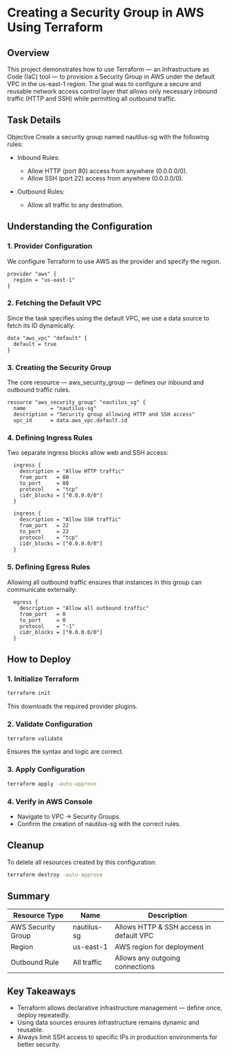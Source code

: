 # Creating a Security Group in AWS Using Terraform

## Overview

This project demonstrates how to use Terraform — an Infrastructure as Code (IaC) tool — to provision a Security Group in AWS under the default VPC in the us-east-1 region.
The goal was to configure a secure and reusable network access control layer that allows only necessary inbound traffic (HTTP and SSH) while permitting all outbound traffic.

## Task Details

Objective
Create a security group named nautilus-sg with the following rules:

 - Inbound Rules:

   - Allow HTTP (port 80) access from anywhere (0.0.0.0/0).
   - Allow SSH (port 22) access from anywhere (0.0.0.0/0).

 - Outbound Rules:
   - Allow all traffic to any destination.

## Understanding the Configuration

### 1. Provider Configuration
We configure Terraform to use AWS as the provider and specify the region.
```hcl
provider "aws" {
  region = "us-east-1"
}
```

### 2. Fetching the Default VPC
Since the task specifies using the default VPC, we use a data source to fetch its ID dynamically:
```hcl
data "aws_vpc" "default" {
  default = true
}
```

### 3. Creating the Security Group
The core resource — aws_security_group — defines our inbound and outbound traffic rules.
```hcl
resource "aws_security_group" "nautilus_sg" {
  name        = "nautilus-sg"
  description = "Security group allowing HTTP and SSH access"
  vpc_id      = data.aws_vpc.default.id
```

### 4. Defining Ingress Rules
Two separate ingress blocks allow web and SSH access:
```hcl
  ingress {
    description = "Allow HTTP traffic"
    from_port   = 80
    to_port     = 80
    protocol    = "tcp"
    cidr_blocks = ["0.0.0.0/0"]
  }

  ingress {
    description = "Allow SSH traffic"
    from_port   = 22
    to_port     = 22
    protocol    = "tcp"
    cidr_blocks = ["0.0.0.0/0"]
  }
```

### 5. Defining Egress Rules
Allowing all outbound traffic ensures that instances in this group can communicate externally:
```hcl
  egress {
    description = "Allow all outbound traffic"
    from_port   = 0
    to_port     = 0
    protocol    = "-1"
    cidr_blocks = ["0.0.0.0/0"]
  }
```

## How to Deploy

### 1. Initialize Terraform
```bash
terraform init
```
This downloads the required provider plugins.

### 2. Validate Configuration
```bash
terraform validate
```
Ensures the syntax and logic are correct.

### 3. Apply Configuration
```bash
terraform apply -auto-approve
```

### 4. Verify in AWS Console
 - Navigate to VPC → Security Groups.
 - Confirm the creation of nautilus-sg with the correct rules.

## Cleanup
To delete all resources created by this configuration:
```bash
terraform destroy -auto-approve
```

## Summary

| Resource Type      | Name        | Description                             |
| ------------------ | ----------- | --------------------------------------- |
| AWS Security Group | nautilus-sg | Allows HTTP & SSH access in default VPC |
| Region             | us-east-1   | AWS region for deployment               |
| Outbound Rule      | All traffic | Allows any outgoing connections         |


## Key Takeaways
 - Terraform allows declarative infrastructure management — define once, deploy repeatedly.
 - Using data sources ensures infrastructure remains dynamic and reusable.
 - Always limit SSH access to specific IPs in production environments for better security.
